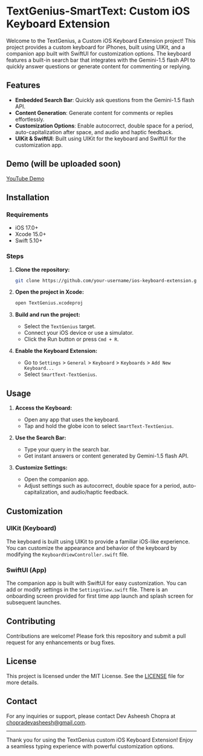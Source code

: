 # TextGenius-SmartText: Custom iOS Keyboard Extension

Welcome to the TextGenius, a Custom iOS Keyboard Extension project! This project provides a custom keyboard for iPhones, built using UIKit, and a companion app built with SwiftUI for customization options. The keyboard features a built-in search bar that integrates with the Gemini-1.5 flash API to quickly answer questions or generate content for commenting or replying.

## Features

- **Embedded Search Bar**: Quickly ask questions from the Gemini-1.5 flash API.
- **Content Generation**: Generate content for comments or replies effortlessly.
- **Customization Options**: Enable autocorrect, double space for a period, auto-capitalization after space, and audio and haptic feedback.
- **UIKit & SwiftUI**: Built using UIKit for the keyboard and SwiftUI for the customization app.

## Demo (will be uploaded soon)

[YouTube Demo]()

## Installation

### Requirements

- iOS 17.0+
- Xcode 15.0+
- Swift 5.10+

### Steps

1. **Clone the repository:**
    ```bash
    git clone https://github.com/your-username/ios-keyboard-extension.git
    ```
2. **Open the project in Xcode:**
    ```bash
    open TextGenius.xcodeproj
    ```
3. **Build and run the project:**
    - Select the `TextGenius` target.
    - Connect your iOS device or use a simulator.
    - Click the Run button or press `Cmd + R`.

4. **Enable the Keyboard Extension:**
    - Go to `Settings` > `General` > `Keyboard` > `Keyboards` > `Add New Keyboard...`
    - Select `SmartText-TextGenius`.

## Usage

1. **Access the Keyboard:**
    - Open any app that uses the keyboard.
    - Tap and hold the globe icon to select `SmartText-TextGenius`.

2. **Use the Search Bar:**
    - Type your query in the search bar.
    - Get instant answers or content generated by Gemini-1.5 flash API.

3. **Customize Settings:**
    - Open the companion app.
    - Adjust settings such as autocorrect, double space for a period, auto-capitalization, and audio/haptic feedback.

## Customization

### UIKit (Keyboard)

The keyboard is built using UIKit to provide a familiar iOS-like experience. You can customize the appearance and behavior of the keyboard by modifying the `KeyboardViewController.swift` file.

### SwiftUI (App)

The companion app is built with SwiftUI for easy customization. You can add or modify settings in the `SettingsView.swift` file.
There is an onboarding screen provided for first time app launch and splash screen for subsequent launches.

## Contributing

Contributions are welcome! Please fork this repository and submit a pull request for any enhancements or bug fixes.

## License

This project is licensed under the MIT License. See the [LICENSE](LICENSE.md) file for more details.

## Contact

For any inquiries or support, please contact Dev Asheesh Chopra at [chopradevasheesh@gmail.com](mailto:chopradevasheesh@gmail.com).

---

Thank you for using the TextGenius custom iOS Keyboard Extension! Enjoy a seamless typing experience with powerful customization options.
